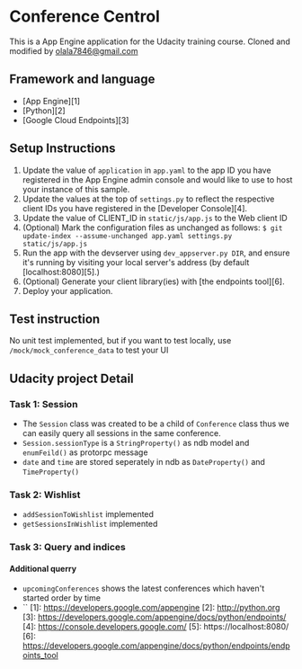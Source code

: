 # Conference Centrol
This is a App Engine application for the Udacity training course.
Cloned and modified by olala7846@gmail.com

## Framework and language
- [App Engine][1]
- [Python][2]
- [Google Cloud Endpoints][3]

## Setup Instructions
1. Update the value of `application` in `app.yaml` to the app ID you
   have registered in the App Engine admin console and would like to use to host
   your instance of this sample.
1. Update the values at the top of `settings.py` to
   reflect the respective client IDs you have registered in the
   [Developer Console][4].
1. Update the value of CLIENT_ID in `static/js/app.js` to the Web client ID
1. (Optional) Mark the configuration files as unchanged as follows:
   `$ git update-index --assume-unchanged app.yaml settings.py static/js/app.js`
1. Run the app with the devserver using `dev_appserver.py DIR`, and ensure it's running by visiting your local server's address (by default [localhost:8080][5].)
1. (Optional) Generate your client library(ies) with [the endpoints tool][6].
1. Deploy your application.

## Test instruction
No unit test implemented, but if you want to test locally,
use `/mock/mock_conference_data` to test your UI

## Udacity project Detail

### Task 1: Session
* The `Session` class was created to be a child of `Conference` class thus we can easily query all sessions in the same conference.
* `Session.sessionType` is a `StringProperty()` as ndb model and `enumFeild()` as protorpc message
* `date` and `time` are stored seperately in ndb as `DateProperty()` and `TimeProperty()` 

### Task 2: Wishlist
* `addSessionToWishlist` implemented
* `getSessionsInWishlist` implemented

### Task 3: Query and indices
#### Additional querry
* `upcomingConferences` shows the latest conferences which haven't started order by time
* ``
[1]: https://developers.google.com/appengine
[2]: http://python.org
[3]: https://developers.google.com/appengine/docs/python/endpoints/
[4]: https://console.developers.google.com/
[5]: https://localhost:8080/
[6]: https://developers.google.com/appengine/docs/python/endpoints/endpoints_tool

